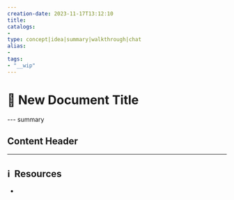 ```yaml
---
creation-date: 2023-11-17T13:12:10 
title: 
catalogs:
- 
type: concept|idea|summary|walkthrough|chat
alias: 
- 
tags: 
- "__wip"
---
```


# 📓 New Document Title

--- summary 

## Content Header





---
## ℹ️  Resources
- 